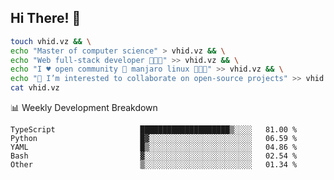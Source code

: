 ## Hi There! 👋

```sh
touch vhid.vz && \
echo "Master of computer science" > vhid.vz && \
echo "Web full-stack developer 🙈🙉🙊" >> vhid.vz && \
echo "I ♥️ open community 🎯 manjaro linux 🎉🐍🥳" >> vhid.vz && \
echo "👯 I’m interested to collaborate on open-source projects" >> vhid.vz && \
cat vhid.vz
```
:bar_chart: Weekly Development Breakdown

<!--START_SECTION:waka-->

```text
TypeScript                   ████████████████████▒░░░░   81.00 %
Python                       █▓░░░░░░░░░░░░░░░░░░░░░░░   06.59 %
YAML                         █▒░░░░░░░░░░░░░░░░░░░░░░░   04.86 %
Bash                         ▓░░░░░░░░░░░░░░░░░░░░░░░░   02.54 %
Other                        ▒░░░░░░░░░░░░░░░░░░░░░░░░   01.34 %
```

<!--END_SECTION:waka-->
